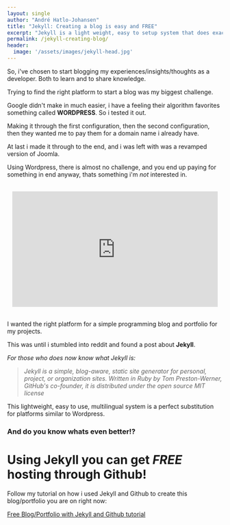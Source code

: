 ```yaml
---
layout: single
author: "André Hatlo-Johansen"
title: "Jekyll: Creating a blog is easy and FREE"
excerpt: "Jekyll is a light weight, easy to setup system that does exactly what it is supposed to do."
permalink: /jekyll-creating-blog/
header:
  image: '/assets/images/jekyll-head.jpg'
---
```


So, i've chosen to start blogging my experiences/insights/thoughts as a developer. Both to learn and to share knowledge.

Trying to find the right platform to start a blog was my biggest challenge.

Google didn't make in much easier, i have a feeling their algorithm favorites something called **WORDPRESS**. So i tested it out.

Making it through the first configuration, then the second configuration, then they wanted me to pay them for a domain name i already have.

At last i made it through to the end, and i was left with was a revamped version of Joomla.

Using Wordpress, there is almost no challenge, and you end up paying for something in end anyway, thats something i'm _not_ interested in.

<br>

<center>
<iframe src="https://giphy.com/embed/O8pa1CyYSp1yE" width="480" height="269" frameBorder="0" class="giphy-embed" allowFullScreen></iframe>
</center>
<br>

I wanted the right platform for a simple programming blog and portfolio for my projects.

This was until i stumbled into reddit and found a post about **Jekyll**.

*For those who does now know what Jekyll is:*

>*Jekyll is a simple, blog-aware, static site generator for personal, project, or organization sites. Written in Ruby by Tom Preston-Werner, GitHub's co-founder, it is distributed under the open source MIT license*

This lightweight, easy to use, multilingual system is a perfect substitution for platforms similar to Wordpress.


### And do you know whats even better!?

Using Jekyll you can get *FREE* hosting through Github!
=======================================================

Follow my tutorial on how i used Jekyll and Github to create this blog/portfolio you are on right now:

[Free Blog/Portfolio with Jekyll and Github tutorial]()
